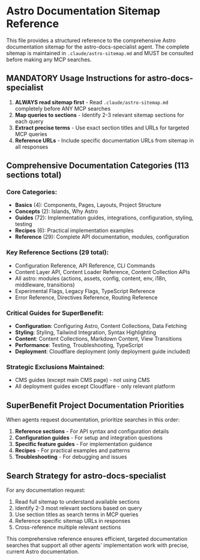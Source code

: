 # Astro Documentation Sitemap Reference

This file provides a structured reference to the comprehensive Astro documentation sitemap for the astro-docs-specialist agent. The complete sitemap is maintained in `.claude/astro-sitemap.md` and MUST be consulted before making any MCP searches.

## MANDATORY Usage Instructions for astro-docs-specialist

1. **ALWAYS read sitemap first** - Read `.claude/astro-sitemap.md` completely before ANY MCP searches
2. **Map queries to sections** - Identify 2-3 relevant sitemap sections for each query
3. **Extract precise terms** - Use exact section titles and URLs for targeted MCP queries
4. **Reference URLs** - Include specific documentation URLs from sitemap in all responses

## Comprehensive Documentation Categories (113 sections total)

### **Core Categories:**
- **Basics** (4): Components, Pages, Layouts, Project Structure
- **Concepts** (2): Islands, Why Astro
- **Guides** (72): Implementation guides, integrations, configuration, styling, testing
- **Recipes** (6): Practical implementation examples
- **Reference** (29): Complete API documentation, modules, configuration

### **Key Reference Sections (29 total):**
- Configuration Reference, API Reference, CLI Commands
- Content Layer API, Content Loader Reference, Content Collection APIs
- All astro: modules (actions, assets, config, content, env, i18n, middleware, transitions)
- Experimental Flags, Legacy Flags, TypeScript Reference
- Error Reference, Directives Reference, Routing Reference

### **Critical Guides for SuperBenefit:**
- **Configuration**: Configuring Astro, Content Collections, Data Fetching
- **Styling**: Styling, Tailwind Integration, Syntax Highlighting
- **Content**: Content Collections, Markdown Content, View Transitions
- **Performance**: Testing, Troubleshooting, TypeScript
- **Deployment**: Cloudflare deployment (only deployment guide included)

### **Strategic Exclusions Maintained:**
- CMS guides (except main CMS page) - not using CMS
- All deployment guides except Cloudflare - only relevant platform

## SuperBenefit Project Documentation Priorities

When agents request documentation, prioritize searches in this order:

1. **Reference sections** - For API syntax and configuration details
2. **Configuration guides** - For setup and integration questions  
3. **Specific feature guides** - For implementation guidance
4. **Recipes** - For practical examples and patterns
5. **Troubleshooting** - For debugging and issues

## Search Strategy for astro-docs-specialist

For any documentation request:
1. Read full sitemap to understand available sections
2. Identify 2-3 most relevant sections based on query
3. Use section titles as search terms in MCP queries
4. Reference specific sitemap URLs in responses
5. Cross-reference multiple relevant sections

This comprehensive reference ensures efficient, targeted documentation searches that support all other agents' implementation work with precise, current Astro documentation.